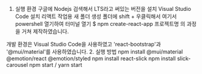 1. 실행 환경
구글에 Nodejs 검색해서 LTS라고 써있는 버전을 설치
Visual Studio Code 설치
리액트 작업용 새 폴더 생성
폴더에 shift + 우클릭해서 여기서 powershell 열기하여 터미널 열기
$ npm create-react-app 프로젝트명
의 과정을 거쳐 제작하였습니다.

개발 환경은 Visual Studio Code을 사용하였고
'react-bootstrap'과 '@mui/material'를 사용하였습니다.
2. 실행 방법
npm install @mui/material @emotion/react @emotion/styled
npm install react-slick
npm install slick-carousel
npm start / yarn start

